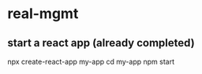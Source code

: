 # real-mgmt

## start a react app (already completed)
npx create-react-app my-app
cd my-app
npm start
